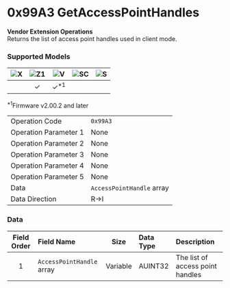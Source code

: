 # 0x99A3 GetAccessPointHandles

**Vendor Extension Operations**  
Returns the list of access point handles used in client mode.  

### Supported Models
| ![X](https://img.shields.io/badge/X-purple) | ![Z1](https://img.shields.io/badge/Z1-blue) | ![V](https://img.shields.io/badge/V-green) | ![SC](https://img.shields.io/badge/SC-orange) | ![S](https://img.shields.io/badge/S-red) |
|:-:|:-:|:-:|:-:|:-:|
|   | ✓ | ✓<sup>\*1</sup> |   |   |

<sup>\*1</sup>Firmware v2.00.2 and later  

| | |
|:--|:--|
| Operation Code | `0x99A3` |
| Operation Parameter 1 | None |
| Operation Parameter 2 | None |
| Operation Parameter 3 | None |
| Operation Parameter 4 | None |
| Operation Parameter 5 | None |
| Data | `AccessPointHandle` array |
| Data Direction | R->I |


### Data

| Field Order | Field Name | Size | Data Type | Description |
|:-:|:--|:-:|:--|:--|
| 1 | `AccessPointHandle` array | Variable | AUINT32 | The list of access point handles |
